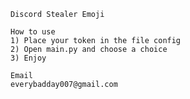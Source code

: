 ```````````````````````````````````````````````
Discord Stealer Emoji

How to use
1) Place your token in the file config
2) Open main.py and choose a choice
3) Enjoy

Email
everybadday007@gmail.com
```````````````````````````````````````````````
